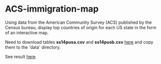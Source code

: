 # ACS-immigration-map
Using data from the American Community Survey (ACS) published by the Census bureau, display top countries of origin for each US state in the form of an interactive map.

Need to download tables **ss14pusa.csv** and **ss14pusb.csv** [here](http://www2.census.gov/programs-surveys/acs/data/pums/2014/1-Year/) and copy them to the 'data' directory.

See result [here](https://cdn.rawgit.com/alex-saez/ACS-immigration-map/master/immigration_map.html).

